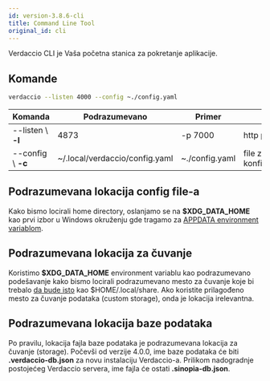 ```yaml
---
id: version-3.8.6-cli
title: Command Line Tool
original_id: cli
---
```


Verdaccio CLI je Vaša početna stanica za pokretanje aplikacije.

## Komande

```bash
verdaccio --listen 4000 --config ~./config.yaml
```

| Komanda            | Podrazumevano                  | Primer         | Opis                   |
| ------------------ | ------------------------------ | -------------- | ---------------------- |
| --listen \ **-l** | 4873                           | -p 7000        | http port              |
| --config \ **-c** | ~/.local/verdaccio/config.yaml | ~./config.yaml | file za konfigurisanje |

## Podrazumevana lokacija config file-a

Kako bismo locirali home directory, oslanjamo se na **$XDG_DATA_HOME** kao prvi izbor u Windows okruženju gde tragamo za [APPDATA environment variablom](https://www.howtogeek.com/318177/what-is-the-appdata-folder-in-windows/).

## Podrazumevana lokacija za čuvanje

Koristimo **$XDG_DATA_HOME** environment variablu kao podrazumevano podešavanje kako bismo locirali podrazumevano mesto za čuvanje koje bi trebalo [da bude isto](https://askubuntu.com/questions/538526/is-home-local-share-the-default-value-for-xdg-data-home-in-ubuntu-14-04) kao $HOME/.local/share. Ako koristite prilagođeno mesto za čuvanje podataka (custom storage), onda je lokacija irelevantna.

## Podrazumevana lokacija baze podataka

Po pravilu, lokacija fajla baze podataka je podrazumevana lokacija za čuvanje (storage). Počevši od verzije 4.0.0, ime baze podataka će biti **.verdaccio-db.json** za novu instalaciju Verdaccio-a. Prilikom nadogradnje postojećeg Verdaccio servera, ime fajla će ostati **.sinopia-db.json**.